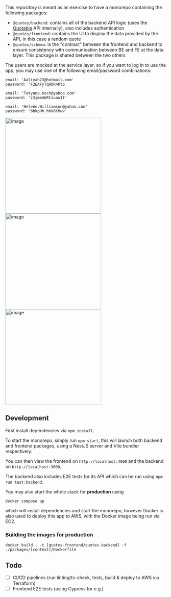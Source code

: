 This repository is meant as an exercise to have a monorepo containing the following packages:
- `@quotes/backend`: contains all of the backend API logic (uses the [Quotable](https://github.com/lukePeavey/quotable) API internally), also includes authentication
- `@quotes/frontend`: contains the UI to display the data provided by the API, in this case a random quote
- `@quotes/schema`: is the "contract" between the frontend and backend to ensure consistency with communication between BE and FE at the data layer. This package is shared between the two others

The users are mocked at the service layer, so if you want to log in to use the app, you may use one of the following email/password combinations:
```
email: 'Aaliyah23@hotmail.com'
password: 'F2EAFyTqHbR4Kt6

email: 'Tatyana.Koch@yahoo.com'
password: 'z3jmembRtsuoo1t'

email: 'Helene.Williamson@yahoo.com'
password: 'bbkpHh_hKk6KMwv'
```

<img width="300" alt="image" src="https://github.com/nicmosc/quotes/assets/16778318/6ff2e677-dbdd-4576-af5a-92d041f8cc14">
<img width="300" alt="image" src="https://github.com/nicmosc/quotes/assets/16778318/f797c9a5-b995-49e0-b0f7-55f0ae721001">
<img width="300" alt="image" src="https://github.com/nicmosc/quotes/assets/16778318/55482305-fc9e-437a-9d1a-1b413f5706b7">

## Development
First install dependencies via `npm install`.

To start the monorepo, simply run `npm start`, this will launch both backend and frontend packages, using a NestJS server and Vite bundler respectively.

You can then view the frontend on `http://localhost:4000` and the backend on `http://localhost:3000`.

The backend also includes E2E tests for its API which can be run using `npm run test:backend`.

You may also start the whole stack for __production__ using
```
docker compose up
```
which will install dependencies and start the monorepo, however Docker is also used to deploy this app to AWS, with the Docker image being run via EC2.

### Building the images for production
```
docker build . -t [quotes-frontend/quotes-backend] -f ./packages/[context]/Dockerfile
```

## Todo
- [ ] CI/CD pipelines (run linting/ts-check, tests, build & deploy to AWS via Terraform)
- [ ] Frontend E2E tests (using Cypress for e.g.)
